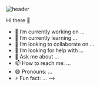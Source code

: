 ![header](https://capsule-render.vercel.app/api?text=Hye%20Bin&fontColor=FFFFFF&color=B1CEFD&section=footer)


Hi there 👋




- 🔭 I’m currently working on ...
- 🌱 I’m currently learning ...
- 👯 I’m looking to collaborate on ...
- 🤔 I’m looking for help with ...
- 💬 Ask me about ...
- 📫 How to reach me: ...
- 😄 Pronouns: ...
- ⚡ Fun fact: ...
-->
